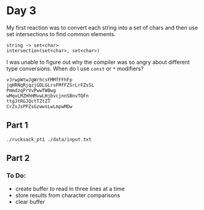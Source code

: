 # Day 3

My first reaction was to convert each string into a set of chars and then use set intersections to find common elements.

    string -> set<char>  
    intersection(set<char>, set<char>)
    
I was unable to figure out why the compiler was so angry about different type conversions. When do I use `const` or `*` modifiers?

    vJrwpWtwJgWrhcsFMMfFFhFp
    jqHRNqRjqzjGDLGLrsFMfFZSrLrFZsSL
    PmmdzqPrVvPwwTWBwg
    wMqvLMZHhHMvwLHjbvcjnnSBnvTQFn
    ttgJtRGJQctTZtZT
    CrZsJsPPZsGzwwsLwLmpwMDw

## Part 1
`./rucksack_pt1 ./data/input.txt`
## Part 2

### To Do:
- create buffer to read in three lines at a time
- store results from character comparisons
- clear buffer
